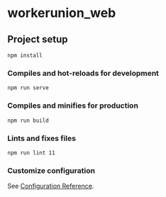 # workerunion_web

## Project setup
```
npm install
```

### Compiles and hot-reloads for development
```
npm run serve
```

### Compiles and minifies for production
```
npm run build
```

### Lints and fixes files
```
npm run lint 11
```

### Customize configuration
See [Configuration Reference](https://cli.vuejs.org/config/).

